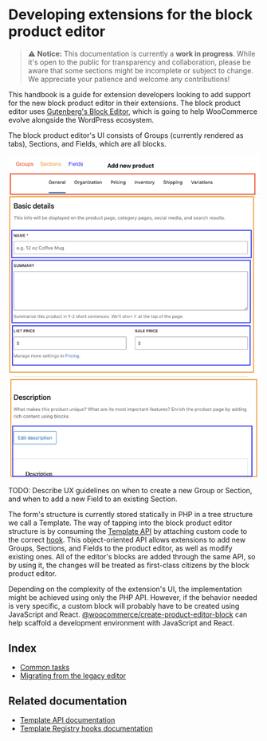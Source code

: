 # Developing extensions for the block product editor

> ⚠️ **Notice:** This documentation is currently a **work in progress**. While it's open to the public for transparency and collaboration, please be aware that some sections might be incomplete or subject to change. We appreciate your patience and welcome any contributions!

This handbook is a guide for extension developers looking to add support for the new block product editor in their extensions. The block product editor uses [Gutenberg's Block Editor](https://github.com/WordPress/gutenberg/tree/trunk/packages/block-editor), which is going to help WooCommerce evolve alongside the WordPress ecosystem.

The block product editor's UI consists of Groups (currently rendered as tabs), Sections, and Fields, which are all blocks.

![Product editor structure](_media/block-product-editor-structure.png)

TODO: Describe UX guidelines on when to create a new Group or Section, and when to add a new Field to an existing Section.

The form's structure is currently stored statically in PHP in a tree structure we call a Template. The way of tapping into the block product editor structure is by consuming the [Template API](../../plugins/woocommerce/src/Internal/Admin/BlockTemplates/README.md) by attaching custom code to the correct [hook](../../plugins/woocommerce/src/Internal/Admin/BlockTemplateRegistry/README.md). This object-oriented API allows extensions to add new Groups, Sections, and Fields to the product editor, as well as modify existing ones. All of the editor's blocks are added through the same API, so by using it, the changes will be treated as first-class citizens by the block product editor.

Depending on the complexity of the extension's UI, the implementation might be achieved using only the PHP API. However, if the behavior needed is very specific, a custom block will probably have to be created using JavaScript and React. [@woocommerce/create-product-editor-block](../../packages/js/create-product-editor-block/README.md) can help scaffold a development environment with JavaScript and React.



## Index

- [Common tasks](common-tasks.md)
- [Migrating from the legacy editor](migrating-from-the-legacy-editor.md)

## Related documentation

- [Template API documentation](../../plugins/woocommerce/src/Internal/Admin/BlockTemplates/README.md)
- [Template Registry hooks documentation](../../plugins/woocommerce/src/Internal/Admin/BlockTemplateRegistry/README.md)
